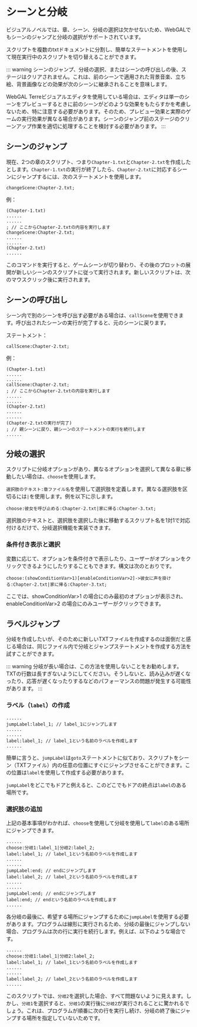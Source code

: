 # シーンと分岐

ビジュアルノベルでは、章、シーン、分岐の選択は欠かせないため、WebGALでもシーンのジャンプと分岐の選択がサポートされています。

スクリプトを複数のtxtドキュメントに分割し、簡単なステートメントを使用して現在実行中のスクリプトを切り替えることができます。

::: warning
シーンのジャンプ、分岐の選択、またはシーンの呼び出しの後、ステージはクリアされません。これは、前のシーンで適用された背景音楽、立ち絵、背景画像などの効果が次のシーンに継承されることを意味します。

WebGAL Terreビジュアルエディタを使用している場合は、エディタは単一のシーンをプレビューするときに前のシーンがどのような効果をもたらすかを考慮しないため、特に注意する必要があります。そのため、プレビュー効果と実際のゲームの実行効果が異なる場合があります。シーンのジャンプ前のステージのクリーンアップ作業を適切に処理することを検討する必要があります。
:::

## シーンのジャンプ

現在、2つの章のスクリプト、つまり`Chapter-1.txt`と`Chapter-2.txt`を作成したとします。`Chapter-1.txt`の実行が終了したら、`Chapter-2.txt`に対応するシーンにジャンプするには、次のステートメントを使用します。

``` ws
changeScene:Chapter-2.txt;
```

例：

``` ws
(Chapter-1.txt)
......
......
; // ここからChapter-2.txtの内容を実行します
changeScene:Chapter-2.txt;
......
......
(Chapter-2.txt)
......
```

このコマンドを実行すると、ゲームシーンが切り替わり、その後のプロットの展開が新しいシーンのスクリプトに従って実行されます。新しいスクリプトは、次のマウスクリック後に実行されます。

## シーンの呼び出し

シーン内で別のシーンを呼び出す必要がある場合は、`callScene`を使用できます。呼び出されたシーンの実行が完了すると、元のシーンに戻ります。

ステートメント：

``` ws
callScene:Chapter-2.txt;
```

例：

``` ws
(Chapter-1.txt)
......
......
callScene:Chapter-2.txt;
; // ここからChapter-2.txtの内容を実行します
......
......
(Chapter-2.txt)
......
......
(Chapter-2.txtの実行が完了)
; // 親シーンに戻り、親シーンのステートメントの実行を続行します
......
```

## 分岐の選択

スクリプトに分岐オプションがあり、異なるオプションを選択して異なる章に移動したい場合は、`choose`を使用します。

`選択肢のテキスト:章ファイル名`を使用して選択肢を定義します。異なる選択肢を区切るには`|`を使用します。例を以下に示します。

``` ws
choose:彼女を呼び止める:Chapter-2.txt|家に帰る:Chapter-3.txt;
```

選択肢のテキストと、選択肢を選択した後に移動するスクリプト名を1対1で対応付けるだけで、分岐選択機能を実装できます。

### 条件付き表示と選択

変数に応じて、オプションを条件付きで表示したり、ユーザーがオプションをクリックできるようにしたりすることもできます。構文は次のとおりです。

```ws
choose:(showConditionVar>1)[enableConditionVar>2]->彼女に声を掛ける:Chapter-2.txt|家に帰る:Chapter-3.txt;
```

ここでは、showConditionVar>1 の場合にのみ最初のオプションが表示され、enableConditionVar>2 の場合にのみユーザーがクリックできます。

## ラベルジャンプ

分岐を作成したいが、そのために新しいTXTファイルを作成するのは面倒だと感じる場合は、同じファイル内で分岐とジャンプステートメントを作成する方法を試すことができます。

::: warning
分岐が長い場合は、この方法を使用しないことをお勧めします。TXTの行数は長すぎないようにしてください。そうしないと、読み込みが遅くなったり、応答が遅くなったりするなどのパフォーマンスの問題が発生する可能性があります。
:::

### ラベル（`label`）の作成

``` ws
......
jumpLabel:label_1; // label_1にジャンプします
......
......
label:label_1; // label_1という名前のラベルを作成します
......
```

簡単に言うと、`jumpLabel`は`goto`ステートメントに似ており、スクリプトをシーン（TXTファイル）内の任意の位置にすぐにジャンプさせることができます。この位置は`label`を使用して作成する必要があります。

`jumpLabel`をどこでもドアと例えると、このどこでもドアの終点は`label`のある場所です。

### 選択肢の追加

上記の基本事項がわかれば、`choose`を使用して分岐を使用して`label`のある場所にジャンプできます。

``` ws
......
choose:分岐1:label_1|分岐2:label_2;
label:label_1; // label_1という名前のラベルを作成します
......
......
jumpLabel:end; // endにジャンプします
label:label_2; // label_2という名前のラベルを作成します
......
......
jumpLabel:end; // endにジャンプします
label:end; // endという名前のラベルを作成します
......
```

各分岐の最後に、希望する場所にジャンプするために`jumpLabel`を使用する必要があります。プログラムは線形に実行されるため、分岐の最後にジャンプしない場合、プログラムは次の行に実行を続行します。例えば、以下のような場合です。

``` ws
......
choose:分岐1:label_1|分岐2:label_2;
label:label_1; // label_1という名前のラベルを作成します
......
......
label:label_2; // label_2という名前のラベルを作成します
......
```

このスクリプトでは、`分岐2`を選択した場合、すべて問題ないように見えます。しかし、`分岐1`を選択すると、`分岐1`の実行後に`分岐2`が実行されることに驚かれるでしょう。これは、プログラムが順番に次の行を実行し続け、分岐の終了後にジャンプする場所を指定していないためです。